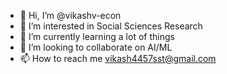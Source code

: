 - 👋 Hi, I’m @vikashv-econ
- 👀 I’m interested in Social Sciences Research
- 🌱 I’m currently learning a lot of things 
- 💞️ I’m looking to collaborate on AI/ML 
- 📫 How to reach me vikash4457sst@gmail.com 

<!---
vikashv-econ/vikashv-econ is a ✨ special ✨ repository because its `README.md` (this file) appears on your GitHub profile.
You can click the Preview link to take a look at your changes.
--->
